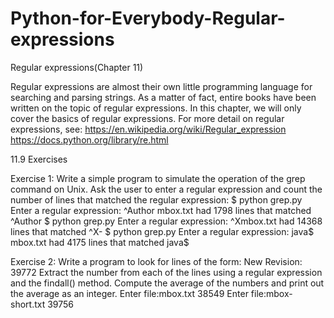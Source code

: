 # Python-for-Everybody-Regular-expressions
Regular expressions(Chapter 11)

Regular expressions are almost their own little programming language for searching
and parsing strings. As a matter of fact, entire books have been written on the
topic of regular expressions. In this chapter, we will only cover the basics of regular
expressions. For more detail on regular expressions, see:
https://en.wikipedia.org/wiki/Regular_expression
https://docs.python.org/library/re.html


11.9 Exercises

Exercise 1: Write a simple program to simulate the operation of the
grep command on Unix. Ask the user to enter a regular expression and
count the number of lines that matched the regular expression:
$ python grep.py
Enter a regular expression: ^Author
mbox.txt had 1798 lines that matched ^Author
$ python grep.py
Enter a regular expression: ^Xmbox.txt had 14368 lines that matched ^X-
$ python grep.py
Enter a regular expression: java$
mbox.txt had 4175 lines that matched java$

Exercise 2: Write a program to look for lines of the form:
New Revision: 39772
Extract the number from each of the lines using a regular expression
and the findall() method. Compute the average of the numbers and
print out the average as an integer.
Enter file:mbox.txt
38549
Enter file:mbox-short.txt
39756

